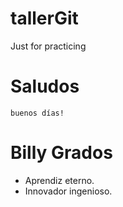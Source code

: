 # tallerGit
Just for practicing

# Saludos
```
buenos días!
```

# Billy Grados
- Aprendiz eterno.
- Innovador ingenioso.